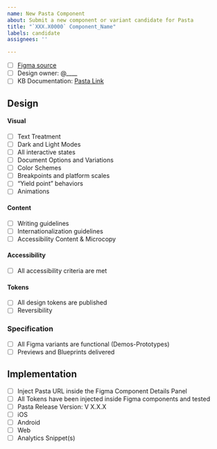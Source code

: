 ```yaml
---
name: New Pasta Component
about: Submit a new component or variant candidate for Pasta
title: "`XXX.X0000` Component_Name"
labels: candidate
assignees: ''

---
```


- [ ] [Figma source](URL)
- [ ] Design owner: @____
- [ ] KB Documentation: [Pasta Link](URL)

## Design

#### Visual

- [ ] Text Treatment
- [ ] Dark and Light Modes
- [ ] All interactive states
- [ ] Document Options and Variations
- [ ] Color Schemes
- [ ] Breakpoints and platform scales
- [ ] “Yield point” behaviors
- [ ] Animations

#### Content

- [ ] Writing guidelines
- [ ] Internationalization guidelines
- [ ] Accessibility Content & Microcopy

#### Accessibility

- [ ] All accessibility criteria are met

#### Tokens

- [ ] All design tokens are published
- [ ] Reversibility

### Specification

- [ ] All Figma variants are functional (Demos-Prototypes)
- [ ] Previews and Blueprints delivered

## Implementation

- [ ] Inject Pasta URL inside the Figma Component Details Panel
- [ ] All Tokens have been injected inside Figma components and tested
- [ ] Pasta Release Version: V X.X.X
- [ ] iOS
- [ ] Android
- [ ] Web
- [ ] Analytics Snippet(s)
